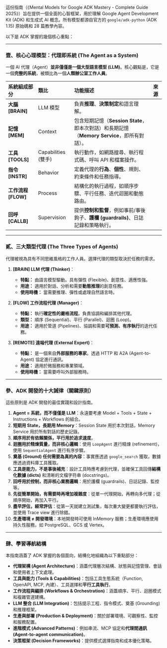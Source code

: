 這份指南（《Mental Models for Google ADK Mastery - Complete Guide 2025》）旨在提供一個全面的心智框架，用於理解 Google Agent Development Kit (ADK) 和生成式 AI 概念。所有模型都源自官方的 `google/adk-python` (ADK 1.15) 原始碼和 28 篇教學內容。

以下是 ADK 掌握的幾個核心重點：

---

### 壹、核心心理模型：代理即系統 (The Agent as a System)

一個 AI 代理（Agent）**並非僅僅是一個大型語言模型 (LLM)**。核心觀點是，它是一個**完整的系統**，被類比為一個**人類辦公室工作人員**。

| 系統組成部分        | 類比                | 功能描述                                                                                    | 來源 |
| :------------------ | :------------------ | :------------------------------------------------------------------------------------------ | :--- |
| **大腦 [BRAIN]**    | LLM 模型            | 負責**推理**、**決策制定**和語言理解。                                                      |      |
| **記憶 [MEM]**      | Context             | 包含短期記憶（**Session State**，即本次對話）和長期記憶（**Memory Service**，即所有對話）。 |      |
| **工具 [TOOLS]**    | Capabilities (雙手) | 執行動作，如網路搜尋、執行程式碼、呼叫 API 和檔案操作。                                     |      |
| **指令 [INSTR]**    | Behavior            | 定義代理的**行為**、**個性**、規則、約束條件和任務指導。                                    |      |
| **工作流程 [FLOW]** | Process             | 結構化的執行過程，如順序步驟、平行任務、迭代迴圈和動態路由。                                |      |
| **回呼 [CALLB]**    | Supervision         | 提供**控制和監督**，例如事前/事後鉤子、**護欄 (guardrails)**、日誌記錄和策略執行。          |      |

---

### 貳、三大類型代理 (The Three Types of Agents)

代理被視為具有不同思維風格的工作人員。選擇代理的類型取決於任務的需求。

1.  **[BRAIN] LLM 代理 (Thinker)**：
    *   **特點：** 由語言模型驅動。具有彈性 (Flexible)、創意性、適應性強。
    *   **用途：** 適用於對話、分析和需要**動態推理**的創意任務。
    *   **使用時機：** 當需要推理、彈性或處理自然語言時。

2.  **[FLOW] 工作流程代理 (Manager)**：
    *   **特點：** 執行**確定性的嚴格流程**。負責協調和編排其他代理。
    *   **類型：** 順序 (Sequential)、平行 (Parallel)、迴圈 (Loop)。
    *   **用途：** 適用於管道 (Pipelines)、協調和需要**可預測、有序執行**的迭代任務。

3.  **[REMOTE] 遠端代理 (External Expert)**：
    *   **特點：** 是一個來自**外部服務的專家**。透過 HTTP 和 A2A (Agent-to-Agent) 協定進行通訊。
    *   **用途：** 適用於微服務和專業領域。
    *   **使用時機：** 當需要呼叫外部服務時。

---

### 參、ADK 開發的十大誡律（關鍵原則）

這些原則是 ADK 開發的最佳實踐和設計指南。

1.  **Agent = 系統，而不僅僅是 LLM**：永遠要考慮 Model + Tools + State + Instructions + Workflows 的組合。
2.  **短期用 State，長期用 Memory**：Session State 用於本次對話，Memory Service 用於所有對話的歷史記錄。
3.  **順序用於有依賴關係，平行用於追求速度**。
4.  **迴圈用於精煉質量，而非核心邏輯**：使用 `LoopAgent` 進行精煉 (refinement)，使用 `SequentialAgent` 進行有序步驟。
5.  **奠基 (Ground) 任何需要為真的內容**：事實應透過 `google_search` 獲取，數據應透過資料庫工具獲取。
6.  **工具是能力，不是事後補充**：設計工具時應考慮到代理，並確保工具回傳**結構化數據 (dicts)** 和清晰的文檔字符串 (docstrings)。
7.  **回呼用於控制，而非核心業務邏輯**：用於護欄 (guardrails)、日誌記錄、監控等。
8.  **先從簡單開始，有需要時再增加複雜度**：從單一代理開始，再轉向多代理；從順序開始，再加入平行。
9.  **盡早評估，經常評估**：從第一天就建立測試集，每次重大變更都要執行評估，並使用 Trace view 進行除錯。
10. **生產環境 ≠ 開發環境**：本地開發時可使用 InMemory 服務；生產環境應使用持久性服務，如 PostgreSQL、GCS 或 Vertex。

---

### 肆、學習導航結構

本指南涵蓋了 ADK 掌握的各個面向，結構化地組織為以下重點部分：

*   **代理架構 (Agent Architecture)**：涵蓋代理層次結構、狀態與記憶管理、會話和使用者上下文處理。
*   **工具與能力 (Tools & Capabilities)**：包括工具生態系統（Function, OpenAPI, MCP, 內建）、工具選擇和**平行工具執行**。
*   **工作流程與編排 (Workflows & Orchestration)**：涵蓋順序、平行、迴圈模式和複雜管道建構。
*   **LLM 整合 (LLM Integration)**：包括提示工程、指令模式、奠基 (Grounding) 和推理框架。
*   **生產與部署 (Production & Deployment)**：關於部署環境、可觀察性、監控和服務配置。
*   **進階模式 (Advanced Patterns)**：例如串流、MCP 協定和**代理間通訊 (Agent-to-agent communication)**。
*   **決策框架 (Decision Frameworks)**：提供模式選擇指南和成本優化策略。